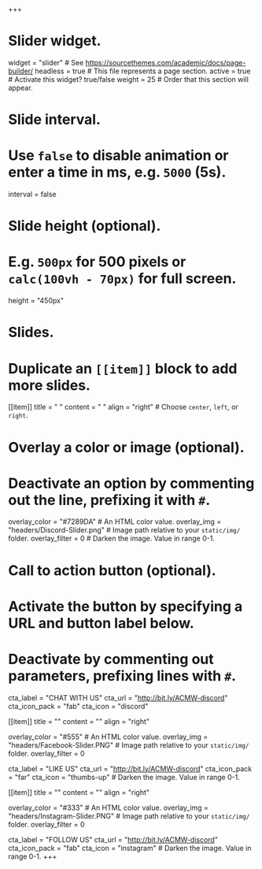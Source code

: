 +++
# Slider widget.
widget = "slider"  # See https://sourcethemes.com/academic/docs/page-builder/
headless = true  # This file represents a page section.
active = true  # Activate this widget? true/false
weight = 25  # Order that this section will appear.

# Slide interval.
# Use `false` to disable animation or enter a time in ms, e.g. `5000` (5s).
interval = false

# Slide height (optional).
# E.g. `500px` for 500 pixels or `calc(100vh - 70px)` for full screen.
height = "450px"

# Slides.
# Duplicate an `[[item]]` block to add more slides.
[[item]]
  title = " "
  content = " "
  align = "right"  # Choose `center`, `left`, or `right`.

  # Overlay a color or image (optional).
  #   Deactivate an option by commenting out the line, prefixing it with `#`.
  overlay_color = "#7289DA"  # An HTML color value.
  overlay_img = "headers/Discord-Slider.png"  # Image path relative to your `static/img/` folder.
  overlay_filter = 0  # Darken the image. Value in range 0-1.

  # Call to action button (optional).
  #   Activate the button by specifying a URL and button label below.
  #   Deactivate by commenting out parameters, prefixing lines with `#`.
  cta_label = "CHAT WITH US"
  cta_url = "http://bit.ly/ACMW-discord"
  cta_icon_pack = "fab"
  cta_icon = "discord"

[[item]]
  title = ""
  content = ""
  align = "right"

  overlay_color = "#555"  # An HTML color value.
  overlay_img = "headers/Facebook-Slider.PNG"  # Image path relative to your `static/img/` folder.
  overlay_filter = 0 
  
  cta_label = "LIKE US"
  cta_url = "http://bit.ly/ACMW-discord"
  cta_icon_pack = "far"
  cta_icon = "thumbs-up" # Darken the image. Value in range 0-1.

[[item]]
  title = ""
  content = ""
  align = "right"

  overlay_color = "#333"  # An HTML color value.
  overlay_img = "headers/Instagram-Slider.PNG"  # Image path relative to your `static/img/` folder.
  overlay_filter = 0
  
  cta_label = "FOLLOW US"
  cta_url = "http://bit.ly/ACMW-discord"
  cta_icon_pack = "fab"
  cta_icon = "instagram"  # Darken the image. Value in range 0-1.
+++

